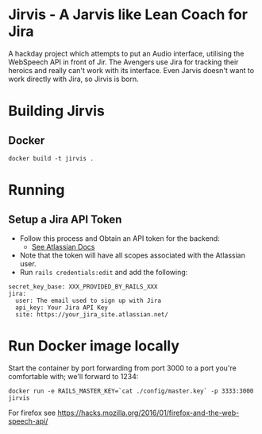 # Jirvis - A Jarvis like Lean Coach for Jira

A hackday project which attempts to put an Audio interface, utilising the WebSpeech API in front of Jir.
The Avengers use Jira for tracking their heroics and really can't work with its interface. Even Jarvis doesn't want to work directly with Jira, 
so Jirvis is born.

# Building Jirvis

## Docker

`docker build -t jirvis .`


# Running

## Setup a Jira API Token

- Follow this process and Obtain an API token for the backend: 
  - [See Atlassian Docs](https://support.atlassian.com/atlassian-account/docs/manage-api-tokens-for-your-atlassian-account/)
- Note that the token will have all scopes associated with the Atlassian user.
- Run `rails credentials:edit` and add the following:
```
secret_key_base: XXX_PROVIDED_BY_RAILS_XXX
jira:
  user: The email used to sign up with Jira
  api_key: Your Jira API Key 
  site: https://your_jira_site.atlassian.net/

```

# Run Docker image locally

Start the container by port forwarding from port 3000 to a port you're comfortable with; we'll forward to 1234:

```
docker run -e RAILS_MASTER_KEY=`cat ./config/master.key` -p 3333:3000 jirvis

```

For firefox see https://hacks.mozilla.org/2016/01/firefox-and-the-web-speech-api/
